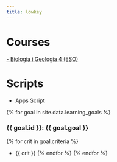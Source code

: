 ```yaml
---
title: lowkey
---
```



# Courses
[- Biologia i Geologia 4 (ESO)](https://github.com/lveygonz/biogeo4)

# Scripts
- Apps Script

{% for goal in site.data.learning_goals %}
### {{ goal.id }}: {{ goal.goal }}
{% for crit in goal.criteria %}
- {{ crit }}
{% endfor %}
{% endfor %}
